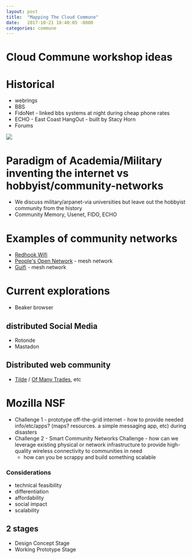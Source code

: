 ```yaml
---
layout: post
title:  "Mapping The Cloud Commune"
date:   2017-10-21 18:40:05 -0800
categories: commune
---
```


# Cloud Commune workshop ideas

# Historical
* webrings
* BBS
* FidoNet - linked bbs systems at night during cheap phone rates
* ECHO - East Coast HangOut - built by Stacy Horn
* Forums

![](https://okpanico.files.wordpress.com/2015/01/fidonet.png)

# Paradigm of Academia/Military inventing the internet vs hobbyist/community-networks
* We discuss military/arpanet-via universities but leave out the hobbyist community from the history
* Community Memory, Usenet, FIDO, ECHO

# Examples of community networks
* [Redhook Wifi](http://redhookwifi.org/)
* [People's Open Network](https://peoplesopen.net/) - mesh network
* [Guifi](http://guifi.net) - mesh network

# Current explorations
* Beaker browser

## distributed Social Media
* Rotonde
* Mastadon

## Distributed web community
* [Tilde](https://tilde.tinyserver.club/~jkriss/writing/the-web) / [Of Many Trades](http://ofmanytrades.com/), etc


# Mozilla NSF

* Challenge 1 - prototype off-the-grid internet - how to provide needed info/etc/apps? (maps? resources. a simple messaging app, etc) during disasters
* Challenge 2 - Smart Community Networks Challenge - how can we leverage existing physical or network infrastructure to provide high-quality wireless connectivity to communities in need
	* how can you be scrappy and build something scalable

### Considerations
* technical feasibility
* differentiation
* affordability
* social impact
* scalability


## 2 stages
* Design Concept Stage
* Working Prototype Stage

